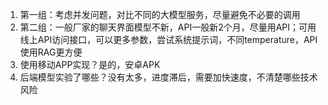 1. 第一组：考虑并发问题，对比不同的大模型服务，尽量避免不必要的调用
2. 第二组：一般厂家的聊天界面模型不新，API一般新2个月，尽量用API；可用线上API访问接口，可以更多参数，尝试系统提示词，不同temperature，API使用RAG更方便
3. 使用移动APP实现？是的，安卓APK
4. 后端模型实验了哪些？没有太多，进度滞后，需要加快速度，不清楚哪些技术风险
